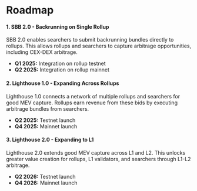 # Roadmap

#### 1. **SBB 2.0 - Backrunning on Single Rollup**

SBB 2.0 enables searchers to submit backrunning bundles directly to rollups. This allows rollups and searchers to capture arbitrage opportunities, including CEX-DEX arbitrage.

* **Q1 2025:** Integration on rollup testnet
* **Q2 2025:** Integration on rollup mainnet

#### **2. Lighthouse 1.0 - Expanding Across Rollups**

Lighthouse 1.0 connects a network of multiple rollups and searchers for good MEV capture. Rollups earn revenue from these bids by executing arbitrage bundles from searchers.

* **Q2 2025:** Testnet launch
* **Q4 2025:** Mainnet launch

#### **3. Lighthouse 2.0 - Expanding to L1**

Lighthouse 2.0 extends good MEV capture across L1 and L2. This unlocks greater value creation for rollups, L1 validators, and searchers through L1-L2 arbitrage.

* **Q2 2026:** Testnet launch
* **Q4 2026:** Mainnet launch
